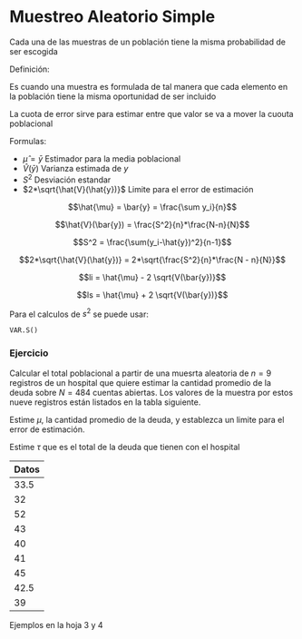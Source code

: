 # Muestreo Aleatorio Simple

Cada una de las muestras de un población tiene la misma probabilidad de ser escogida

Definición:

Es cuando una muestra es formulada de tal manera que cada elemento en la población tiene la misma oportunidad de ser incluido

La cuota de error sirve para estimar entre que valor se va a mover la cuouta poblacional

Formulas:

- $\hat{\mu} = \bar{y}$ Estimador para la media poblacional
- $\hat{V}(\bar{y})$ Varianza estimada de $y$
- $S^2$ Desviación estandar
- $2*\sqrt{\hat{V}(\hat{y})}$ Limite para el error de estimación

$$\hat{\mu} = \bar{y} = \frac{\sum y_i}{n}$$

$$\hat{V}(\bar{y}) = \frac{S^2}{n}*\frac{N-n}{N}$$

$$S^2 = \frac{\sum(y_i-\hat{y})^2}{n-1}$$

$$2*\sqrt{\hat{V}(\hat{y})} = 2*\sqrt{\frac{S^2}{n}*\frac{N - n}{N}}$$

$$li = \hat{\mu} - 2 \sqrt{V(\bar{y})}$$

$$ls = \hat{\mu} + 2 \sqrt{V(\bar{y})}$$

Para el calculos de $s^2$ se puede usar:

```
VAR.S()
```

### Ejercicio

Calcular el total poblacional a partir de una muesrta aleatoria de $n=9$ registros de un hospital que quiere estimar la cantidad promedio de la deuda sobre $N=484$ cuentas abiertas. Los valores de la muestra por estos nueve registros están listados en la tabla siguiente.

Estime $\mu$, la cantidad promedio de la deuda, y establezca un limite para el error de estimación.

Estime $\tau$ que es el total de la deuda que tienen con el hospital

| Datos |
| ----- |
| 33.5  |
| 32    |
| 52    |
| 43    |
| 40    |
| 41    |
| 45    |
| 42.5  |
| 39    |

Ejemplos en la hoja 3 y 4